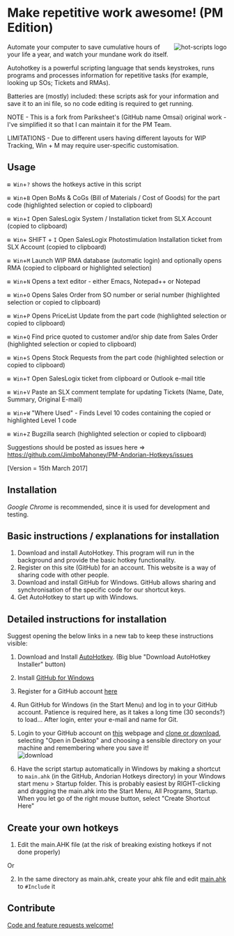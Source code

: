 Make repetitive work awesome! (PM Edition)
===========================================
<img src="https://cloud.github.com/downloads/omsai/andorian-hotkeys/andorian-scripts-banner.png"
 alt="hot-scripts logo" title="Happy Andorian" align="right" />

Automate your computer to save cumulative hours of your life a year,
and watch your mundane work do itself.

Autohotkey is a powerful scripting language that sends keystrokes,
runs programs and processes information for repetitive tasks (for example, looking up SOs; Tickets and RMAs).

Batteries are (mostly) included: these scripts ask for your information and
save it to an ini file, so no code editing is required to get running.

NOTE - This is a fork from Pariksheet's (GitHub name Omsai) original work - I've simplified it so that I can maintain it for the PM Team.

LIMITATIONS - Due to different users having different layouts for WIP Tracking, Win + M may require user-specific customisation.


Usage
-----------

`⊞ Win`+`?` shows the hotkeys active in this script

`⊞ Win`+`B` Open BoMs & CoGs (Bill of Materials / Cost of Goods) for the part code (highlighted selection or copied to clipboard)

`⊞ Win`+`I` Open SalesLogix System / Installation ticket from SLX Account (copied to clipboard)

`⊞ Win`+ SHIFT + `I` Open SalesLogix Photostimulation Installation ticket from SLX Account (copied to clipboard)

`⊞ Win`+`M` Launch WIP RMA database (automatic login) and optionally opens RMA (copied to clipboard or highlighted selection)

`⊞ Win`+`N` Opens a text editor - either Emacs, Notepad++ or Notepad

`⊞ Win`+`O` Opens Sales Order from SO number or serial number (highlighted selection or copied to clipboard)

`⊞ Win`+`P` Opens PriceList Update from the part code (highlighted selection or copied to clipboard)

`⊞ Win`+`Q` Find price quoted to customer and/or ship date from Sales Order (highlighted selection or copied to clipboard)

`⊞ Win`+`S` Opens Stock Requests from the part code (highlighted selection or copied to clipboard)

`⊞ Win`+`T` Open SalesLogix ticket from clipboard or Outlook e-mail title

`⊞ Win`+`V` Paste an SLX comment template for updating Tickets (Name, Date, Summary, Original E-mail)

`⊞ Win`+`W` "Where Used" - Finds Level 10 codes containing the copied or highlighted Level 1 code

`⊞ Win`+`Z` Bugzilla search (highlighted selection or copied to clipboard)

Suggestions should be posted as issues here => https://github.com/JimboMahoney/PM-Andorian-Hotkeys/issues

[Version = 15th March 2017]

Installation
------------
*Google Chrome* is recommended, since it is used for development and testing. 

Basic instructions / explanations for installation
--------------------------------------------------

1. 	Download and install AutoHotkey. This program will run in the background and provide the basic hotkey functionality.
2.  Register on this site (GitHub) for an account. This website is a way of sharing code with other people.
3.	Download and install GitHub for Windows. GitHub allows sharing and synchronisation of the specific code for our shortcut keys.
4. 	Get AutoHotkey to start up with Windows.

Detailed instructions for installation
--------------------------------------

Suggest opening the below links in a new tab to keep these instructions visible:


1.  Download and Install <a target="_blank" href="https://autohotkey.com/download/" >AutoHotkey</a>. (Big blue "Download AutoHotkey Installer" button)

2.  Install <a href="http://windows.github.com/" target="_blank">GitHub for Windows</a>

3.  Register for a GitHub account <a href="https://github.com/join" target="_blank">here</a>
	
4.	Run GitHub for Windows (in the Start Menu) and log in to your GitHub account. Patience is required here, as it takes a long time (30 seconds?) to load...
    After login, enter your e-mail and name for Git.

5.  Login to your GitHub account on <a href="https://github.com/JimboMahoney/PM-Andorian-Hotkeys" target="_blank">this</a> webpage and 
    [clone or download](github-windows://openRepo/https://github.com/JimboMahoney/PM-Andorian-Hotkeys), selecting "Open in Desktop" and choosing a sensible directory on your machine and remembering where you save it!<br>
	<img src="https://cloud.githubusercontent.com/assets/7777844/20211125/f87db180-a7f4-11e6-8885-f5ec402212ee.png"
 alt="download" title="clone" align="center" /> <br> 

6.  Have the script startup automatically in Windows by
    making a shortcut to `main.ahk` (in the GitHub, Andorian Hotkeys directory) in your Windows start menu > Startup folder. This is probably easiest by RIGHT-clicking and dragging the main.ahk into the Start Menu, All Programs, Startup. When you let go of the right mouse button, select "Create Shortcut Here"


Create your own hotkeys
-----------------------
1) Edit the main.AHK file (at the risk of breaking existing hotkeys if not done properly)

Or

2) In the same directory as main.ahk, create your ahk file and edit
[main.ahk](PM-Andorian-Hotkeys/blob/master/main.ahk#L18) to `#Include` it


Contribute
----------
<a href="https://github.com/JimboMahoney/PM-Andorian-Hotkeys/issues" target="_blank">Code and feature requests welcome!</a>


